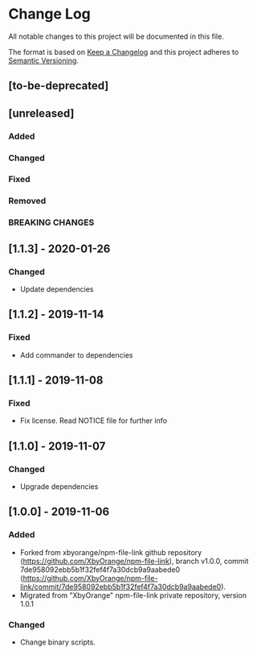 # Change Log
All notable changes to this project will be documented in this file.

The format is based on [Keep a Changelog](http://keepachangelog.com/)
and this project adheres to [Semantic Versioning](http://semver.org/).

## [to-be-deprecated]

## [unreleased]
### Added
### Changed
### Fixed
### Removed
### BREAKING CHANGES

## [1.1.3] - 2020-01-26
### Changed
- Update dependencies

## [1.1.2] - 2019-11-14

### Fixed
- Add commander to dependencies

## [1.1.1] - 2019-11-08
### Fixed
- Fix license. Read NOTICE file for further info

## [1.1.0] - 2019-11-07
### Changed
- Upgrade dependencies
 
## [1.0.0] - 2019-11-06
### Added
- Forked from xbyorange/npm-file-link github repository (https://github.com/XbyOrange/npm-file-link), branch v1.0.0, commit 7de958092ebb5b1f32fef4f7a30dcb9a9aabede0 (https://github.com/XbyOrange/npm-file-link/commit/7de958092ebb5b1f32fef4f7a30dcb9a9aabede0).
- Migrated from "XbyOrange" npm-file-link private repository, version 1.0.1

### Changed
- Change binary scripts.
